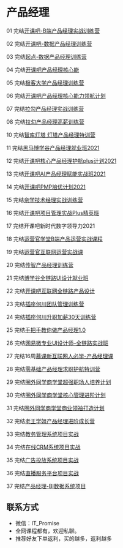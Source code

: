 # 产品经理

01 完结[开课吧-B端产品经理实战训练营](https://mkt.kaikeba.com/vipcourse/tobpm)

02 完结[开课吧-数据产品经理训练营](https://mkt.kaikeba.com/vipcourse/dpm)

03 完结[起点-数据产品经理训练营](https://ke.qq.com/huodong/qidianwenanxunlian_PC/index.html)

04 完结[开课吧产品经理核心能](https://www.kaikeba.com/vipcourse/pm)

05 完结[极客大学产品经理训练营](https://u.geekbang.org/subject/pm)

06 完结[开课吧产品经理核心能力领航计划](https://www.kaikeba.com/vip)

07 完结[拉勾产品经理实战训练营](https://kaiwu.lagou.com/pm_essential.html)

08 完结[拉勾产品经理高薪训练营](https://edu.lagou.com/growth/sem/pm__enhancement.html)

10 完结[智库灯塔 灯塔产品经理特训营](http://www.dengta360.cn/pm.html)

11 完结[黑马博学谷产品经理就业班2021](https://www.boxuegu.com/class/outline-3861.html)

12 完结[开课吧核心产品经理护航plus计划2021](https://www.kaikeba.com/course/vip/375)

13 完结[开课吧AI产品经理赋能实战班2021](https://www.kaikeba.com/course/vip/265)

14 完结[开课吧PMP培优计划2021](https://www.kaikeba.com/course/vip/474)

15 完结[奈学技术经理实战训练营](https://www.naixuejiaoyu.com/courseDetail?id=342)

16 完结[开课吧项目管理实战Plus精英班](https://www.kaikeba.com/course/vip/473)

17 完结开课吧新时代数字领导力2021

18 完结[运营官学堂B端产品运营实战课程](https://appzijjeuhr9074.h5.xiaoeknow.com/v1/course/column/p_61d30e80e4b07ecd8e1fc68a)

19 完结[运营官互联网运营实战课](https://appzijjeuhr9074.h5.xiaoeknow.com/v1/goods/goods_detail/p_61d2af23e4b07ecd8e1fb417)

20 完结[传智产品经理训练营](https://pm.itcast.cn/)

21 完结[博学谷全链路UI设计就业班](https://www.boxuegu.com/class/outline-3352.html)

22 完结[开课吧互联网全链路产品设计](https://www.kaikeba.com/course/vip/829)

23 完结[插座何川团队管理训练营](http://www.chazuomba.com/home)

24 完结[插座何川升职加薪30天训练营](http://www.chazuomba.com/home)

25 完结[手把手教你做产品经理1.0](https://mp.weixin.qq.com/s/U8cU1gNaSz6V6KATedkqxg)

26 完结[网易微专业UI设计师–全链路实战班](https://mooc.study.163.com/smartSpec/detail/1202832601.htm)

27 完结16周[慕课新互联网人必学-产品经理课](https://class.imooc.com/sale/pm2021)

28 完结[零基础产品经理求职护航特训营](https://www.weekweekup.cn/detail?id=148)

29 完结[圈外同学商学堂超强职场人培养计划](https://www.weekweekup.cn/detail?id=148)

30 完结[圈外同学商学堂核心管理进阶计划](https://www.weekweekup.cn/detail?id=148)

31 完结[圈外同学商学堂商业领袖打造计划](https://www.weekweekup.cn/detail?id=148)

32 完结[老王学姐产品经理进阶成长营](https://haohuo.jinritemai.com/views/product/item2?id=3532793088072355647)

33 完结[教务管理系统项目实战](https://www.boxuegu.com/course/detail-2459.html)

34 完结[在线CRM系统项目实战](https://www.boxuegu.com/course/detail-2460.html)

35 完结[广告投放系统项目实战](https://www.boxuegu.com/course/detail-2461.html)

36 完结[直播服务平台项目实战](https://www.boxuegu.com/course/detail-2462.html)

37 完结[产品经理-BI数据系统项目](https://www.boxuegu.com/course/detail-2777.html)

## 联系方式

- 微信：IT_Promise
- 全网课程都有，欢迎私聊。
- 推荐好友下单返利，买的越多，返利越多